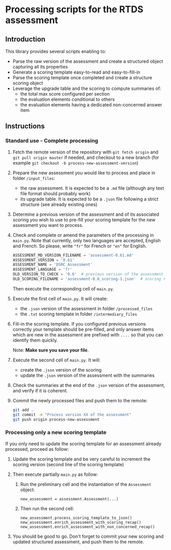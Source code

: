 # Processing scripts for the RTDS assessment

## Introduction

This library provides several scripts enabling to:

- Parse the raw version of the assessment and create a structured object capturing all its properties
- Generate a scoring template easy-to-read and easy-to-fill-in
- Parse the scoring template once completed and create a structure scoring object
- Leverage the upgrade table and the scoring to compute summaries of:
  - the total max score configured per section
  - the evaluation elements conditional to others
  - the evaluation elements having a dedicated non-concerned answer item
  
## Instructions

### Standard use - Complete processing

1. Fetch the remote version of the repository with `git fetch origin` and `git pull origin master` if needed, and checkout to a new branch (for example `git checkout -b process-new-assessment-version`)

1. Prepare the new assessment you would like to process and place in folder `/input_files`:
   - the raw assessment. It is expected to be a `.md` file (although any text file format should probably work)
   - its upgrade table. It is expected to be a `.json` file following a strict structure (see already existing ones)

1. Determine a previous version of the assessment and of its associated scoring you wish to use to pre-fill your scoring template for the new assessment you want to process.

1. Check and complete or amend the parameters of the processing in `main.py`. Note that currently, only two languages are accepted, English and French. So please, write `"fr"` for French or `"en"` for English.
    ```python
    ASSESSMENT_MD_VERSION_FILENAME = 'assessment-0.61.md'
    ASSESSMENT_VERSION = '0.61'
    ASSESSMENT_NAME = 'DSRC Assessment'
    ASSESSMENT_LANGUAGE = 'fr'
    OLD_VERSION_TO_CHECK = '0.6'  # previous version of the assessment
    OLD_SCORING_FILENAME = 'assessment-0.6_scoring-1.json'  # scoring reference of the previous version 
    ```
   Then execute the corresponding cell of `main.py`.

1. Execute the first cell of `main.py`. It will create:
   - the `.json` version of the assessment in folder `/processed_files`
   - the `.txt` scoring template in folder `/intermediary_files`
   
1. Fill-in the scoring template. If you configured previous versions correctly your template should be pre-filled, and only answer items which are new in the assessment are prefixed with `....` so that you can identify them quickly.

    Note: **Make sure you save your file**. 

1. Execute the second cell of `main.py`. It will:
   - create the `.json` version of the scoring
   - update the `.json` version of the assessment with the summaries
   
1. Check the summaries at the end of the `.json` version of the assessment, and verify if it is coherent.

1. Commit the newly processed files and push them to the remote:
   ```bash
   git add .
   git commit -m "Process version XX of the assessment"
   git push origin process-new-assessment
   ```

### Processing only a new scoring template

If you only need to update the scoring template for an assessment already processed, proceed as follow:

1. Update the scoring template and be very careful to increment the scoring version (second line of the scoring template)

1. Then execute partially `main.py` as follow:

   1. Run the preliminary cell and the instantiation of the `Assessment` object:
       ```
       new_assessment = assessment.Assessment(...)
       ```
   1. Then run the second cell:
       ```
       new_assessment.process_scoring_template_to_json()
       new_assessment.enrich_assessment_with_scoring_recap()
       new_assessment.enrich_assessment_with_non_concerned_recap()
       ```

1. You should be good to go. Don't forget to commit your new scoring and updated structured assessment, and push them to the remote.
